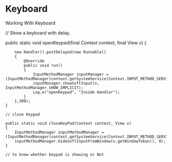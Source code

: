 # Keyboard
Working With Keyboard

// Show a keyboard with delay.

public static void openKeypad(final Context context, final View v) 
	{
		
		new Handler().postDelayed(new Runnable() 
		{
			@Override
			public void run() 
			{
				InputMethodManager inputManager = (InputMethodManager)context.getSystemService(Context.INPUT_METHOD_SERVICE); 
				inputManager.showSoftInput(v, InputMethodManager.SHOW_IMPLICIT);	
				Log.e("openKeypad", "Inside Handler");
			}
		},300);
	}
	
	// close Keypad
	
	public static void closeKeyPad(Context context, View v)
    {
		InputMethodManager inputMethodManager = (InputMethodManager)context.getSystemService(Context.INPUT_METHOD_SERVICE);
		inputMethodManager.hideSoftInputFromWindow(v.getWindowToken(), 0);
    }
    
    // to know whether keypad is showing or Not
    
    
